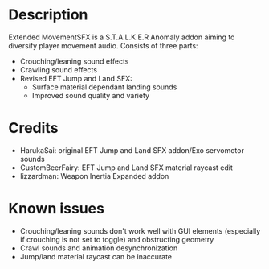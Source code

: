 # Description
Extended MovementSFX is a S.T.A.L.K.E.R Anomaly addon aiming to diversify player movement audio.
Consists of three parts:
- Crouching/leaning sound effects
- Crawling sound effects
- Revised EFT Jump and Land SFX:
  - Surface material dependant landing sounds
  - Improved sound quality and variety

# Credits
- HarukaSai: original EFT Jump and Land SFX addon/Exo servomotor sounds
- CustomBeerFairy: EFT Jump and Land SFX material raycast edit
- lizzardman: Weapon Inertia Expanded addon

# Known issues
- Crouching/leaning sounds don't work well with GUI elements (especially if crouching is not set to toggle) and obstructing geometry
- Crawl sounds and animation desynchronization
- Jump/land material raycast can be inaccurate